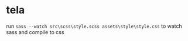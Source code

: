 # tela

run `sass --watch src\scss\style.scss assets\style\style.css` to watch sass and compile to css
